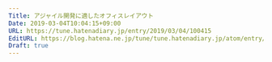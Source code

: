 ```yaml
---
Title: アジャイル開発に適したオフィスレイアウト
Date: 2019-03-04T10:04:15+09:00
URL: https://tune.hatenadiary.jp/entry/2019/03/04/100415
EditURL: https://blog.hatena.ne.jp/tune/tune.hatenadiary.jp/atom/entry/17680117126987461076
Draft: true
---
```



